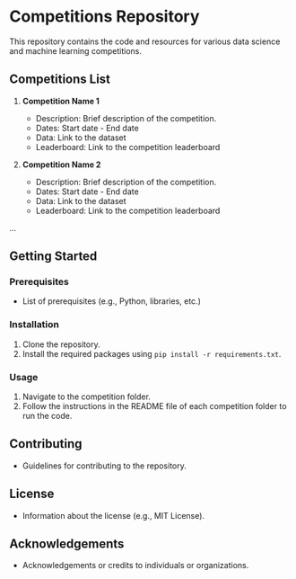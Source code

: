 # Competitions Repository

This repository contains the code and resources for various data science and machine learning competitions.

## Competitions List

1. **Competition Name 1**
   - Description: Brief description of the competition.
   - Dates: Start date - End date
   - Data: Link to the dataset
   - Leaderboard: Link to the competition leaderboard

2. **Competition Name 2**
   - Description: Brief description of the competition.
   - Dates: Start date - End date
   - Data: Link to the dataset
   - Leaderboard: Link to the competition leaderboard

...

## Getting Started

### Prerequisites

- List of prerequisites (e.g., Python, libraries, etc.)

### Installation

1. Clone the repository.
2. Install the required packages using `pip install -r requirements.txt`.

### Usage

1. Navigate to the competition folder.
2. Follow the instructions in the README file of each competition folder to run the code.

## Contributing

- Guidelines for contributing to the repository.

## License

- Information about the license (e.g., MIT License).

## Acknowledgements

- Acknowledgements or credits to individuals or organizations.

